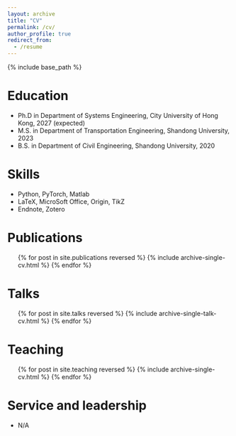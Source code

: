 ```yaml
---
layout: archive
title: "CV"
permalink: /cv/
author_profile: true
redirect_from:
  - /resume
---
```


{% include base_path %}

Education
======
* Ph.D in Department of Systems Engineering, City University of Hong Kong, 2027 (expected)
* M.S. in Department of Transportation Engineering, Shandong University, 2023
* B.S. in Department of Civil Engineering, Shandong University, 2020

Skills
======
* Python, PyTorch, Matlab
* LaTeX, MicroSoft Office, Origin, TikZ
* Endnote, Zotero

Publications
======
  <ul>{% for post in site.publications reversed %}
    {% include archive-single-cv.html %}
  {% endfor %}</ul>
  
Talks
======
  <ul>{% for post in site.talks reversed %}
    {% include archive-single-talk-cv.html  %}
  {% endfor %}</ul>
  
Teaching
======
  <ul>{% for post in site.teaching reversed %}
    {% include archive-single-cv.html %}
  {% endfor %}</ul>
  
Service and leadership
======
* N/A
